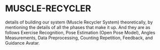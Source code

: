 # MUSCLE-RECYCLER
 details of building our system (Muscle Recycler  System) theoretically, by mentioning the details of all the phases that make it up.  And they are as follows Exercise Recognition, Pose Estimation (Open Pose Model), Angles  Measurements, Data Preprocessing, Counting Repetition, Feedback, and Guidance Avatar. 
